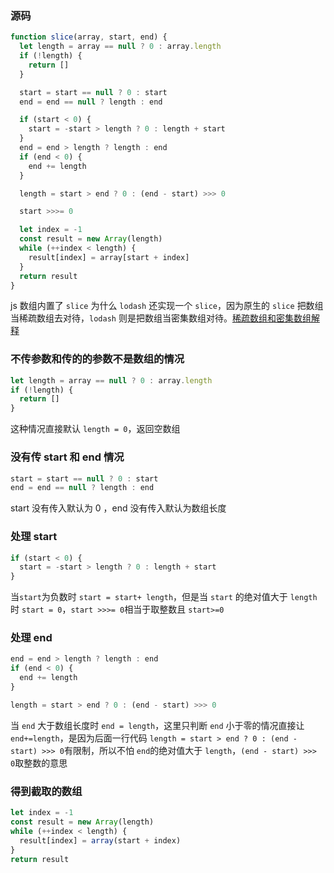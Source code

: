 ### 源码

```js
function slice(array, start, end) {
  let length = array == null ? 0 : array.length
  if (!length) {
    return []
  }

  start = start == null ? 0 : start
  end = end == null ? length : end

  if (start < 0) {
    start = -start > length ? 0 : length + start
  }
  end = end > length ? length : end
  if (end < 0) {
    end += length
  }

  length = start > end ? 0 : (end - start) >>> 0

  start >>>= 0

  let index = -1
  const result = new Array(length)
  while (++index < length) {
    result[index] = array[start + index]
  }
  return result
}
```

js 数组内置了 `slice` 为什么 `lodash` 还实现一个 `slice`，因为原生的 `slice` 把数组当稀疏数组去对待，`lodash` 则是把数组当密集数组对待。[稀疏数组和密集数组解释](https://juejin.cn/post/6975531514444562462)

### 不传参数和传的的参数不是数组的情况

```js
let length = array == null ? 0 : array.length
if (!length) {
  return []
}
```

这种情况直接默认 `length = 0`，返回空数组

### 没有传 start 和 end 情况

```js
start = start == null ? 0 : start
end = end == null ? length : end
```

start 没有传入默认为 0 ，end 没有传入默认为数组长度

### 处理 start

```js
if (start < 0) {
  start = -start > length ? 0 : length + start
}
```

当`start`为负数时 `start = start+ length`，但是当 `start` 的绝对值大于 `length` 时 `start = 0`，`start >>>= 0`相当于取整数且 `start>=0`

### 处理 end

```js
end = end > length ? length : end
if (end < 0) {
  end += length
}

length = start > end ? 0 : (end - start) >>> 0
```

当 `end` 大于数组长度时 `end = length`，这里只判断 `end` 小于零的情况直接让 `end+=length`，是因为后面一行代码 `length = start > end ? 0 : (end - start) >>> 0`有限制，所以不怕 `end`的绝对值大于 `length`，`(end - start) >>> 0`取整数的意思

### 得到截取的数组

```js
let index = -1
const result = new Array(length)
while (++index < length) {
  result[index] = array(start + index)
}
return result
```
